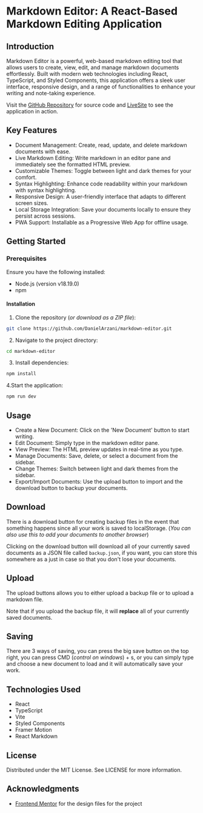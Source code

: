 # Markdown Editor: A React-Based Markdown Editing Application

## Introduction

Markdown Editor is a powerful, web-based markdown editing tool that allows users to create, view, edit, and manage markdown documents effortlessly. Built with modern web technologies including React, TypeScript, and Styled Components, this application offers a sleek user interface, responsive design, and a range of functionalities to enhance your writing and note-taking experience.

Visit the [GitHub Repository](https://github.com/DanielArzani/markdown-editor) for source code and [LiveSite](https://ephemeral-gumdrop-2c1311.netlify.app/) to see the application in action.

## Key Features

- Document Management: Create, read, update, and delete markdown documents with ease.
- Live Markdown Editing: Write markdown in an editor pane and immediately see the formatted HTML preview.
- Customizable Themes: Toggle between light and dark themes for your comfort.
- Syntax Highlighting: Enhance code readability within your markdown with syntax highlighting.
- Responsive Design: A user-friendly interface that adapts to different screen sizes.
- Local Storage Integration: Save your documents locally to ensure they persist across sessions.
- PWA Support: Installable as a Progressive Web App for offline usage.

## Getting Started

### Prerequisites

Ensure you have the following installed:

- Node.js (version v18.19.0)
- npm

#### Installation

1. Clone the repository (_or download as a ZIP file_):

```bash
git clone https://github.com/DanielArzani/markdown-editor.git
```

2. Navigate to the project directory:

```bash
cd markdown-editor
```

3. Install dependencies:

```bash
npm install
```

4.Start the application:

```bash
npm run dev
```

## Usage

- Create a New Document: Click on the 'New Document' button to start writing.
- Edit Document: Simply type in the markdown editor pane.
- View Preview: The HTML preview updates in real-time as you type.
- Manage Documents: Save, delete, or select a document from the sidebar.
- Change Themes: Switch between light and dark themes from the sidebar.
- Export/Import Documents: Use the upload button to import and the download button to backup your documents.

## Download

There is a download button for creating backup files in the event that something happens since all your work is saved to localStorage. (_You can also use this to add your documents to another browser_)

Clicking on the download button will download all of your currently saved documents as a JSON file called `backup.json`, if you want, you can store this somewhere as a just in case so that you don't lose your documents.

## Upload

The upload buttons allows you to either upload a backup file or to upload a markdown file.

Note that if you upload the backup file, it will **replace** all of your currently saved documents.

## Saving

There are 3 ways of saving, you can press the big save button on the top right, you can press CMD (_control on windows_) + s, or you can simply type and choose a new document to load and it will automatically save your work.

## Technologies Used

- React
- TypeScript
- Vite
- Styled Components
- Framer Motion
- React Markdown

## License

Distributed under the MIT License. See LICENSE for more information.

## Acknowledgments

- [Frontend Mentor](https://www.frontendmentor.io/challenges/inbrowser-markdown-editor-r16TrrQX9) for the design files for the project
